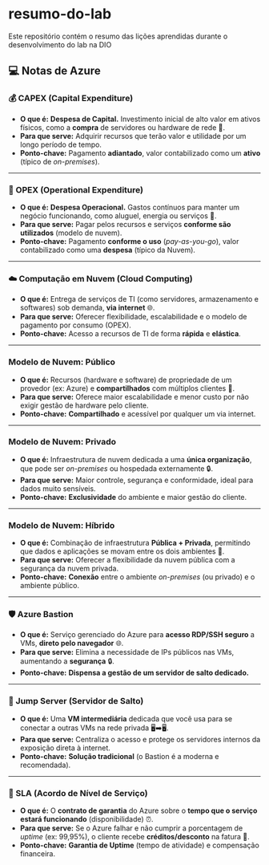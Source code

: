 # resumo-do-lab
Este repositório contém o resumo das lições aprendidas durante o desenvolvimento do lab na DIO

## 💻 Notas de Azure 

### **💰 CAPEX (Capital Expenditure)**
* **O que é:** **Despesa de Capital.** Investimento inicial de alto valor em ativos físicos, como a **compra** de servidores ou hardware de rede 🏢.
* **Para que serve:** Adquirir recursos que terão valor e utilidade por um longo período de tempo.
* **Ponto-chave:** Pagamento **adiantado**, valor contabilizado como um **ativo** (típico de *on-premises*).

---

### **💸 OPEX (Operational Expenditure)**
* **O que é:** **Despesa Operacional.** Gastos contínuos para manter um negócio funcionando, como aluguel, energia ou serviços 🔌.
* **Para que serve:** Pagar pelos recursos e serviços **conforme são utilizados** (modelo de nuvem).
* **Ponto-chave:** Pagamento **conforme o uso** (*pay-as-you-go*), valor contabilizado como uma **despesa** (típico da Nuvem).

---

### **☁️ Computação em Nuvem (Cloud Computing)**
* **O que é:** Entrega de serviços de TI (como servidores, armazenamento e softwares) sob demanda, **via internet** 🌐.
* **Para que serve:** Oferecer flexibilidade, escalabilidade e o modelo de pagamento por consumo (OPEX).
* **Ponto-chave:** Acesso a recursos de TI de forma **rápida** e **elástica**.

---

### **Modelo de Nuvem: Público**
* **O que é:** Recursos (hardware e software) de propriedade de um provedor (ex: Azure) e **compartilhados** com múltiplos clientes 🤝.
* **Para que serve:** Oferece maior escalabilidade e menor custo por não exigir gestão de hardware pelo cliente.
* **Ponto-chave:** **Compartilhado** e acessível por qualquer um via internet.

---

### **Modelo de Nuvem: Privado**
* **O que é:** Infraestrutura de nuvem dedicada a uma **única organização**, que pode ser *on-premises* ou hospedada externamente 🔒.
* **Para que serve:** Maior controle, segurança e conformidade, ideal para dados muito sensíveis.
* **Ponto-chave:** **Exclusividade** do ambiente e maior gestão do cliente.

---

### **Modelo de Nuvem: Híbrido**
* **O que é:** Combinação de infraestrutura **Pública + Privada**, permitindo que dados e aplicações se movam entre os dois ambientes 🔗.
* **Para que serve:** Oferecer a flexibilidade da nuvem pública com a segurança da nuvem privada.
* **Ponto-chave:** **Conexão** entre o ambiente *on-premises* (ou privado) e o ambiente público.

---

### **🛡️ Azure Bastion**
* **O que é:** Serviço gerenciado do Azure para **acesso RDP/SSH seguro** a VMs, **direto pelo navegador** 🌐.
* **Para que serve:** Elimina a necessidade de IPs públicos nas VMs, aumentando a **segurança** 🔒.
* **Ponto-chave:** **Dispensa a gestão de um servidor de salto dedicado.**

---

### **🚧 Jump Server (Servidor de Salto)**
* **O que é:** Uma **VM intermediária** dedicada que você usa para se conectar a outras VMs na rede privada 🖥️➡️🖥️.
* **Para que serve:** Centraliza o acesso e protege os servidores internos da exposição direta à internet.
* **Ponto-chave:** **Solução tradicional** (o Bastion é a moderna e recomendada).

---

### **📜 SLA (Acordo de Nível de Serviço)**
* **O que é:** O **contrato de garantia** do Azure sobre o **tempo que o serviço estará funcionando** (disponibilidade) ⏰.
* **Para que serve:** Se o Azure falhar e não cumprir a porcentagem de *uptime* (ex: 99,95%), o cliente recebe **créditos/desconto** na fatura 💸.
* **Ponto-chave:** **Garantia de Uptime** (tempo de atividade) e compensação financeira.
